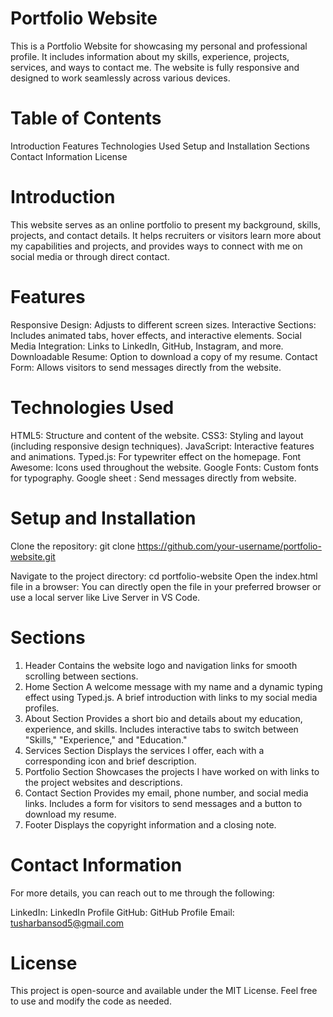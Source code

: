 # Portfolio Website
This is a Portfolio Website for showcasing my personal and professional profile. It includes information about my skills, experience, projects, services, and ways to contact me. The website is fully responsive and designed to work seamlessly across various devices.

# Table of Contents
Introduction
Features
Technologies Used
Setup and Installation
Sections
Contact Information
License

# Introduction
This website serves as an online portfolio to present my background, skills, projects, and contact details. It helps recruiters or visitors learn more about my capabilities and projects, and provides ways to connect with me on social media or through direct contact.

# Features
Responsive Design: Adjusts to different screen sizes.
Interactive Sections: Includes animated tabs, hover effects, and interactive elements.
Social Media Integration: Links to LinkedIn, GitHub, Instagram, and more.
Downloadable Resume: Option to download a copy of my resume.
Contact Form: Allows visitors to send messages directly from the website.

# Technologies Used
HTML5: Structure and content of the website.
CSS3: Styling and layout (including responsive design techniques).
JavaScript: Interactive features and animations.
Typed.js: For typewriter effect on the homepage.
Font Awesome: Icons used throughout the website.
Google Fonts: Custom fonts for typography.
Google sheet : Send messages directly from website.

# Setup and Installation
Clone the repository: git clone https://github.com/your-username/portfolio-website.git

Navigate to the project directory:
cd portfolio-website
Open the index.html file in a browser:
You can directly open the file in your preferred browser or use a local server like Live Server in VS Code.

# Sections
1. Header
Contains the website logo and navigation links for smooth scrolling between sections.
2. Home Section
A welcome message with my name and a dynamic typing effect using Typed.js.
A brief introduction with links to my social media profiles.
3. About Section
Provides a short bio and details about my education, experience, and skills.
Includes interactive tabs to switch between "Skills," "Experience," and "Education."
4. Services Section
Displays the services I offer, each with a corresponding icon and brief description.
5. Portfolio Section
Showcases the projects I have worked on with links to the project websites and descriptions.
6. Contact Section
Provides my email, phone number, and social media links.
Includes a form for visitors to send messages and a button to download my resume.
7. Footer
Displays the copyright information and a closing note.

# Contact Information
For more details, you can reach out to me through the following:

LinkedIn: LinkedIn Profile
GitHub: GitHub Profile
Email: tusharbansod5@gmail.com

# License
This project is open-source and available under the MIT License. Feel free to use and modify the code as needed.
